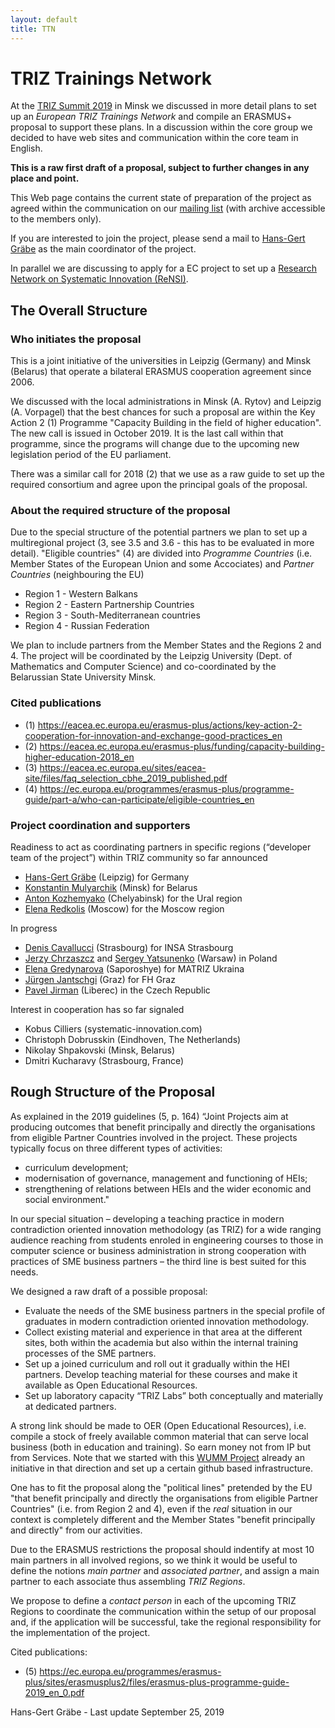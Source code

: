 ```yaml
---
layout: default
title: TTN
---
```


# TRIZ Trainings Network

At the [TRIZ Summit 2019](https://communities.by/events/triz-summit-2019-eng/)
in Minsk we discussed in more detail plans to set up an *European TRIZ
Trainings Network* and compile an ERASMUS+ proposal to support these plans.
In a discussion within the core group we decided to have web sites and
communication within the core team in English.  

**This is a raw first draft of a proposal, subject to further changes in any
  place and point.**

This Web page contains the current state of preparation of the project as
agreed within the communication on our [mailing
list](http://lists.informatik.uni-leipzig.de/mailman/listinfo/ttn) (with
archive accessible to the members only).

If you are interested to join the project, please send a mail to [Hans-Gert
Gräbe](http://bis.informatik.uni-leipzig.de/HansGertGraebe/) as the main
coordinator of the project.

In parallel we are discussing to apply for a EC project to set up a [Research
Network on Systematic Innovation (ReNSI)](ReNSI "wikilink"). 

## The Overall Structure

### Who initiates the proposal

This is a joint initiative of the universities in Leipzig (Germany) and Minsk
(Belarus) that operate a bilateral ERASMUS cooperation agreement since 2006.

We discussed with the local administrations in Minsk (A. Rytov) and Leipzig
(A. Vorpagel) that the best chances for such a proposal are within the Key
Action 2 (1) Programme "Capacity Building in the field of higher education".
The new call is issued in October 2019. It is the last call within that
programme, since the programs will change due to the upcoming new legislation
period of the EU parliament.

There was a similar call for 2018 (2) that we use as a raw guide to set up the
required consortium and agree upon the principal goals of the proposal.

### About the required structure of the proposal 

Due to the special structure of the potential partners we plan to set up a
multiregional project (3, see 3.5 and 3.6 - this has to be evaluated in more
detail). "Eligible countries" (4) are divided into *Programme Countries*
(i.e. Member States of the European Union and some Accociates) and *Partner
Countries* (neighbouring the EU)
* Region 1 - Western Balkans
* Region 2 - Eastern Partnership Countries
* Region 3 - South-Mediterranean countries
* Region 4 - Russian Federation

We plan to include partners from the Member States and the Regions 2 and 4.
The project will be coordinated by the Leipzig University (Dept. of
Mathematics and Computer Science) and co-coordinated by the Belarussian State
University Minsk.

### Cited publications
* (1) https://eacea.ec.europa.eu/erasmus-plus/actions/key-action-2-cooperation-for-innovation-and-exchange-good-practices_en
* (2) https://eacea.ec.europa.eu/erasmus-plus/funding/capacity-building-higher-education-2018_en
* (3) https://eacea.ec.europa.eu/sites/eacea-site/files/faq_selection_cbhe_2019_published.pdf
* (4) https://ec.europa.eu/programmes/erasmus-plus/programme-guide/part-a/who-can-participate/eligible-countries_en

### Project coordination and supporters 

Readiness to act as coordinating partners in specific regions (“developer team
of the project”) within TRIZ community so far announced

* [Hans-Gert Gräbe](http://bis.informatik.uni-leipzig.de/HansGertGraebe/) (Leipzig) for Germany
* [Konstantin Mulyarchik](https://www.bsu.by/main.aspx?guid=245061) (Minsk) for Belarus
* [Anton Kozhemyako](https://bmtriz.ru/about/) (Chelyabinsk) for the Ural region
* [Elena Redkolis](https://www.facebook.com/eredkolis) (Moscow) for the Moscow region

In progress
* [Denis Cavallucci](https://www.insa-strasbourg.fr/fr/denis-cavallucci/)
  (Strasbourg) for INSA Strasbourg
* [Jerzy Chrzaszcz](https://www.pentacomp.pl/) and
  [Sergey Yatsunenko](https://novismo.com/?lang=en) (Warsaw) in Poland
* [Elena Gredynarova](https://www.facebook.com/elena.gredinarova) (Saporoshye)
  for MATRIZ Ukraina
* [Jürgen Jantschgi](https://www.jantschgi.at/) (Graz) for FH Graz
* [Pavel Jirman](http://iki-institut.cz/) (Liberec) in the Czech Republic

Interest in cooperation has so far signaled

* Kobus Cilliers (systematic-innovation.com)
* Christoph Dobrusskin (Eindhoven, The Netherlands)
* Nikolay Shpakovski (Minsk, Belarus)
* Dmitri Kucharavy (Strasbourg, France)

## Rough Structure of the Proposal

As explained in the 2019 guidelines (5, p. 164) “Joint Projects aim at
producing outcomes that benefit principally and directly the organisations
from eligible Partner Countries involved in the project. These projects
typically focus on three different types of activities:
* curriculum development; 
* modernisation of governance, management and functioning of HEIs;
* strengthening of relations between HEIs and the wider economic and social
  environment."

In our special situation – developing a teaching practice in modern
contradiction oriented innovation methodology (as TRIZ) for a wide ranging
audience reaching from students enroled in engineering courses to those in
computer science or business administration in strong cooperation with
practices of SME business partners – the third line is best suited for this
needs.

We designed a raw draft of a possible proposal:
* Evaluate the needs of the SME business partners in the special profile of
  graduates in modern contradiction oriented innovation methodology.
* Collect existing material and experience in that area at the different
  sites, both within the academia but also within the internal training
  processes of the SME partners.
* Set up a joined curriculum and roll out it gradually within the HEI
  partners.  Develop teaching material for these courses and make it available
  as Open Educational Resources.
* Set up laboratory capacity “TRIZ Labs” both conceptually and materially at
  dedicated partners.

A strong link should be made to OER (Open Educational Resources), i.e. compile
a stock of freely available common material that can serve local business
(both in education and training). So earn money not from IP but from Services.
Note that we started with this [WUMM Project](About.html) already an
initiative in that direction and set up a certain github based infrastructure.

One has to fit the proposal along the "political lines" pretended by the EU
"that benefit principally and directly the organisations from eligible Partner
Countries" (i.e. from Region 2 and 4), even if the *real* situation in our
context is completely different and the Member States "benefit principally and
directly" from our activities. 

Due to the ERASMUS restrictions the proposal should indentify at most 10 main
partners in all involved regions, so we think it would be useful to define the
notions *main partner* and *associated partner*, and assign a main partner to
each associate thus assembling *TRIZ Regions*.

We propose to define a *contact person* in each of the upcoming TRIZ Regions
to coordinate the communication within the setup of our proposal and, if the
application will be successful, take the regional responsibility for the
implementation of the project. 

Cited publications:
* (5) https://ec.europa.eu/programmes/erasmus-plus/sites/erasmusplus2/files/erasmus-plus-programme-guide-2019_en_0.pdf



Hans-Gert Gräbe - Last update September 25, 2019
